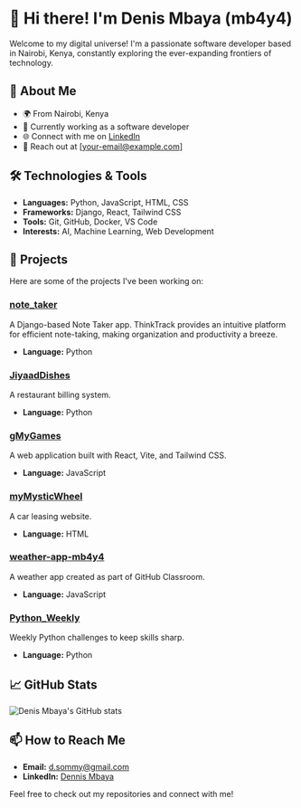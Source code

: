 # 👋 Hi there! I'm Denis Mbaya (mb4y4)

Welcome to my digital universe! I'm a passionate software developer based in Nairobi, Kenya, constantly exploring the ever-expanding frontiers of technology.

## 🚀 About Me
- 🌍 From Nairobi, Kenya
- 💼 Currently working as a software developer
- 🌐 Connect with me on [LinkedIn](https://www.linkedin.com/in/dennis-mbaya)
- 📧 Reach out at [your-email@example.com]

## 🛠️ Technologies & Tools
- **Languages:** Python, JavaScript, HTML, CSS
- **Frameworks:** Django, React, Tailwind CSS
- **Tools:** Git, GitHub, Docker, VS Code
- **Interests:** AI, Machine Learning, Web Development

## 🌟 Projects
Here are some of the projects I've been working on:

### [note_taker](https://github.com/mb4y4/note_taker)
A Django-based Note Taker app. ThinkTrack provides an intuitive platform for efficient note-taking, making organization and productivity a breeze.
- **Language:** Python

### [JiyaadDishes](https://github.com/mb4y4/JiyaadDishes)
A restaurant billing system.
- **Language:** Python

### [gMyGames](https://github.com/mb4y4/gMyGames)
A web application built with React, Vite, and Tailwind CSS.
- **Language:** JavaScript

### [myMysticWheel](https://github.com/mb4y4/myMysticWheel)
A car leasing website.
- **Language:** HTML

### [weather-app-mb4y4](https://github.com/zinduaschool/weather-app-mb4y4)
A weather app created as part of GitHub Classroom.
- **Language:** JavaScript

### [Python_Weekly](https://github.com/mb4y4/Python_Weekly)
Weekly Python challenges to keep skills sharp.
- **Language:** Python

## 📈 GitHub Stats
![Denis Mbaya's GitHub stats](https://github-readme-stats.vercel.app/api?username=mb4y4&show_icons=true&theme=radical)

## 📫 How to Reach Me
- **Email:** d.sommy@gmail.com
- **LinkedIn:** [Dennis Mbaya](https://www.linkedin.com/in/dennis-mbaya)

Feel free to check out my repositories and connect with me!
